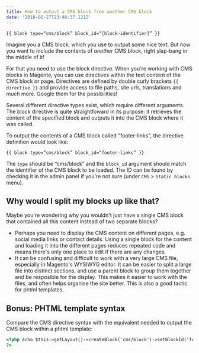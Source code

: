 ```yaml
---
title: How to output a CMS block from another CMS block
date: '2018-02-27T23:46:37.121Z'
---
```


```
{{ block type=“cms/block” block_id=“[block-identifier]” }}
```

Imagine you a CMS block, which you use to output some nice text. But now you want to include the contents of _another_ CMS block, right slap-bang in the middle of it!

For that you need to use the block directive. When you're working with CMS blocks in Magento, you can use directives within the text content of the CMS block or page. Directives are defined by double curly brackets `{{ directive }}` and provide access to file paths, site urls, translations and much more. Google them for the possibilities!

Several different directive types exist, which require different arguments. The block directive is quite straightfoward in its purpose: it retrieves the content of the specified block and outputs it into the CMS block where it was called.

To output the contents of a CMS block called "footer-links", the directive definition would look like:

```
{{ block type=“cms/block” block_id=“footer-links” }}
```

The `type` should be “cms/block” and the `block_id` argument should match the identifier of the CMS block to be loaded. The ID can be found by checking it in the admin panel if you're not sure (under `CMS` > `Static blocks` menu).

## Why would I split my blocks up like that?

Maybe you're wondering why you wouldn't just have a single CMS block that contained all this content instead of two separate blocks?

- Perhaps you need to display the CMS content on different pages, e.g. social media links or contact details. Using a single block for the content and loading it into the different pages reduces repeated code and means there's only one place to edit if there are any changes.
- It can be confusing and difficult to work with a very large CMS file, especially in Magento's WYSIWYG editor. It can be easier to split a large file into distinct sections, and use a parent block to group them together and be resposible for the display. This makes it easier to work with the files, and often helps organise the site better. This is also a good tactic for phtml templates.

## Bonus: PHTML template syntax

Compare the CMS directive syntax with the equivalent needed to output the CMS block within a phtml template:

```html
<?php echo $this->getLayout()->createBlock('cms/block')->setBlockId('footer-links')->toHtml()
?>
```
